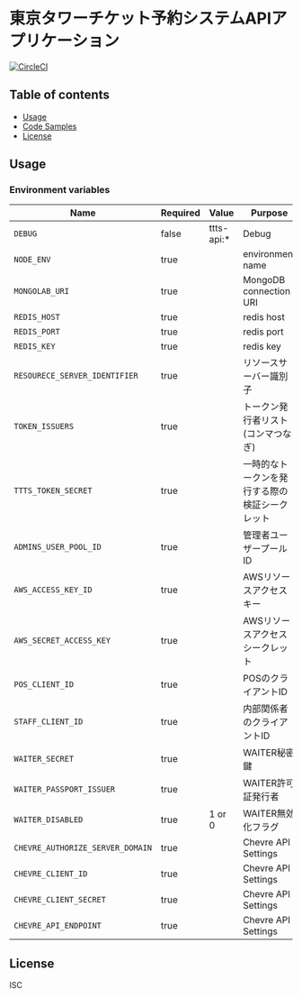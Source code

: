 # 東京タワーチケット予約システムAPIアプリケーション

[![CircleCI](https://circleci.com/gh/motionpicture/ttts-api.svg?style=svg)](https://circleci.com/gh/motionpicture/ttts-api)

## Table of contents

* [Usage](#usage)
* [Code Samples](#code-samples)
* [License](#license)

## Usage

### Environment variables

| Name                             | Required | Value      | Purpose                                        |
| -------------------------------- | -------- | ---------- | ---------------------------------------------- |
| `DEBUG`                          | false    | ttts-api:* | Debug                                          |
| `NODE_ENV`                       | true     |            | environment name                               |
| `MONGOLAB_URI`                   | true     |            | MongoDB connection URI                         |
| `REDIS_HOST`                     | true     |            | redis host                                     |
| `REDIS_PORT`                     | true     |            | redis port                                     |
| `REDIS_KEY`                      | true     |            | redis key                                      |
| `RESOURECE_SERVER_IDENTIFIER`    | true     |            | リソースサーバー識別子                         |
| `TOKEN_ISSUERS`                  | true     |            | トークン発行者リスト(コンマつなぎ)             |
| `TTTS_TOKEN_SECRET`              | true     |            | 一時的なトークンを発行する際の検証シークレット |
| `ADMINS_USER_POOL_ID`            | true     |            | 管理者ユーザープールID                         |
| `AWS_ACCESS_KEY_ID`              | true     |            | AWSリソースアクセスキー                        |
| `AWS_SECRET_ACCESS_KEY`          | true     |            | AWSリソースアクセスシークレット                |
| `POS_CLIENT_ID`                  | true     |            | POSのクライアントID                            |
| `STAFF_CLIENT_ID`                | true     |            | 内部関係者のクライアントID                     |
| `WAITER_SECRET`                  | true     |            | WAITER秘密鍵                                   |
| `WAITER_PASSPORT_ISSUER`         | true     |            | WAITER許可証発行者                             |
| `WAITER_DISABLED`                | true     | 1 or 0     | WAITER無効化フラグ                             |
| `CHEVRE_AUTHORIZE_SERVER_DOMAIN` | true     |            | Chevre API Settings                            |
| `CHEVRE_CLIENT_ID`               | true     |            | Chevre API Settings                            |
| `CHEVRE_CLIENT_SECRET`           | true     |            | Chevre API Settings                            |
| `CHEVRE_API_ENDPOINT`            | true     |            | Chevre API Settings                            |

## License

ISC
